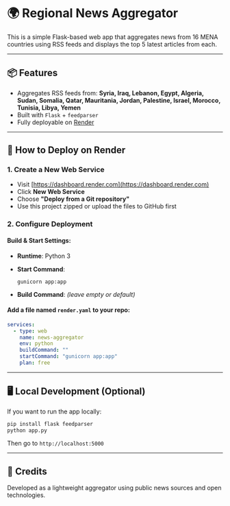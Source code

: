 # 🌍 Regional News Aggregator

This is a simple Flask-based web app that aggregates news from 16 MENA countries using RSS feeds and displays the top 5 latest articles from each.

---

## 📦 Features

- Aggregates RSS feeds from:
  **Syria, Iraq, Lebanon, Egypt, Algeria, Sudan, Somalia, Qatar, Mauritania, Jordan, Palestine, Israel, Morocco, Tunisia, Libya, Yemen**
- Built with `Flask` + `feedparser`
- Fully deployable on [Render](https://render.com)

---

## 🚀 How to Deploy on Render

### 1. Create a New Web Service
- Visit [https://dashboard.render.com](https://dashboard.render.com)
- Click **New Web Service**
- Choose **"Deploy from a Git repository"**
- Use this project zipped or upload the files to GitHub first

### 2. Configure Deployment

#### Build & Start Settings:

- **Runtime**: Python 3
- **Start Command**:
  ```
  gunicorn app:app
  ```

- **Build Command**: *(leave empty or default)*

#### Add a file named `render.yaml` to your repo:
```yaml
services:
  - type: web
    name: news-aggregator
    env: python
    buildCommand: ""
    startCommand: "gunicorn app:app"
    plan: free
```

---

## 🖥 Local Development (Optional)

If you want to run the app locally:
```bash
pip install flask feedparser
python app.py
```
Then go to `http://localhost:5000`

---

## 🧠 Credits

Developed as a lightweight aggregator using public news sources and open technologies.

